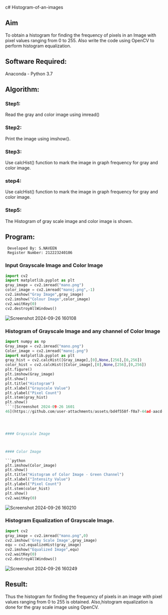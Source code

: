c# Histogram-of-an-images
## Aim
To obtain a histogram for finding the frequency of pixels in an Image with pixel values ranging from 0 to 255. Also write the code using OpenCV to perform histogram equalization.

## Software Required:
Anaconda - Python 3.7

## Algorithm:
### Step1:
Read the gray and color image using imread()

### Step2:
Print the image using imshow().



### Step3:
Use calcHist() function to mark the image in graph frequency for gray and color image.

### step4:
Use calcHist() function to mark the image in graph frequency for gray and color image.

### Step5:
The Histogram of gray scale image and color image is shown.


## Program:
```
 Developed By: S.NAVEEN
 Register Number: 212223240106
```
### Input Grayscale Image and Color Image

```python
import cv2
import matplotlib.pyplot as plt
gray_image = cv2.imread("mano.png")
color_image = cv2.imread("manoj.png",-1)
cv2.imshow("Gray Image",gray_image)
cv2.imshow("Colour Image",color_image)
cv2.waitKey(0)
cv2.destroyAllWindows()
```
![Screenshot 2024-09-26 160108](https://github.com/user-attachments/assets/70b0a374-734c-4d75-866f-f8087aaf2df0)


### Histogram of Grayscale Image and any channel of Color Image

```python
import numpy as np
Gray_image = cv2.imread("mano.png")
Color_image = cv2.imread("manoj.png")
import matplotlib.pyplot as plt
gray_hist = cv2.calcHist([Gray_image],[0],None,[256],[0,256])
color_hist = cv2.calcHist([Color_image],[0],None,[256],[0,256])
plt.figure()
plt.imshow(Gray_image)
plt.show()
plt.title("Histogram")
plt.xlabel("Grayscale Value")
plt.ylabel("Pixel Count")
plt.stem(gray_hist)
plt.show()
```![Screenshot 2024-09-26 1601
46](https://github.com/user-attachments/assets/bd4f558f-f0a7-44ad-aacd-7a0da6cc5f74)




#### Grayscale Image



#### Color Image

```python
plt.imshow(Color_image)
plt.show()
plt.title("Histogram of Color Image - Green Channel")
plt.xlabel("Intensity Value")
plt.ylabel("Pixel Count")
plt.stem(color_hist)
plt.show()
cv2.waitKey(0)
```

![Screenshot 2024-09-26 160210](https://github.com/user-attachments/assets/c5592897-faf1-4f06-8f3e-7e979b251fab)


### Histogram Equalization of Grayscale Image.

```python
import cv2
gray_image = cv2.imread("mano.png",0)
cv2.imshow('Grey Scale Image',gray_image)
equ = cv2.equalizeHist(gray_image)
cv2.imshow("Equalized Image",equ)
cv2.waitKey(0)
cv2.destroyAllWindows()
```

![Screenshot 2024-09-26 160249](https://github.com/user-attachments/assets/0dfaa036-266b-4ae7-b8bf-523a819f9177)


## Result: 
Thus the histogram for finding the frequency of pixels in an image with pixel values ranging from 0 to 255 is obtained. Also,histogram equalization is done for the gray scale image using OpenCV.
